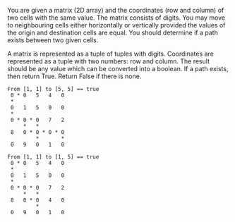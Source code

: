 You are given a matrix (2D array) and the coordinates (row and column) of two cells with the same value.
The matrix consists of digits. You may move to neighbouring cells either horizontally or
vertically provided the values of the origin and destination cells are equal.
You should determine if a path exists between two given cells.

A matrix is represented as a tuple of tuples with digits.
Coordinates are represented as a tuple with two numbers: row and column.
The result should be any value which can be converted into a boolean. If a path exists, then return True.
Return False if there is none.

```
From [1, 1] to [5, 5] == true
 0 * 0   5   4   0
 *             
 0   1   5   0   0
 *             
 0 * 0 * 0   7   2
     *   *     
 8   0 * 0 * 0 * 0
         *       *               
 0   9   0   1   0
 
From [1, 1] to [1, 5] == true
 0 * 0   5   4   0
 *                             
 0   1   5   0   0
 *             
 0 * 0 * 0   7   2
     *   *     
 8   0 * 0   4   0
         *                       
 0   9   0   1   0
```
